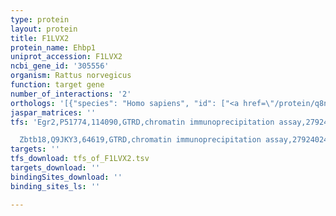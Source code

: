 ```yaml
---
type: protein
layout: protein
title: F1LVX2
protein_name: Ehbp1
uniprot_accession: F1LVX2
ncbi_gene_id: '305556'
organism: Rattus norvegicus
function: target gene
number_of_interactions: '2'
orthologs: '[{"species": "Homo sapiens", "id": ["<a href=\"/protein/q8ndi1\">Q8NDI1</a>"]}, {"species": "Mus musculus", "id": ["<a href=\"/protein/q69zw3\">Q69ZW3</a>"]}, {"species": "Drosophila melanogaster", "id": ["B7YZI1"]}]'
jaspar_matrices: ''
tfs: 'Egr2,P51774,114090,GTRD,chromatin immunoprecipitation assay,27924024%5Buid%5D,No

  Zbtb18,Q9JKY3,64619,GTRD,chromatin immunoprecipitation assay,27924024%5Buid%5D,No'
targets: ''
tfs_download: tfs_of_F1LVX2.tsv
targets_download: ''
bindingSites_download: ''
binding_sites_ls: ''

---
```

